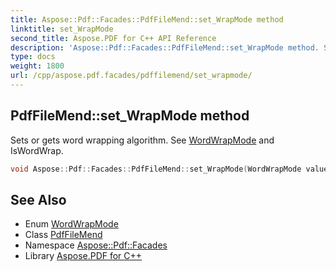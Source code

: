 ```yaml
---
title: Aspose::Pdf::Facades::PdfFileMend::set_WrapMode method
linktitle: set_WrapMode
second_title: Aspose.PDF for C++ API Reference
description: 'Aspose::Pdf::Facades::PdfFileMend::set_WrapMode method. Sets or gets word wrapping algorithm. See WordWrapMode and IsWordWrap in C++.'
type: docs
weight: 1800
url: /cpp/aspose.pdf.facades/pdffilemend/set_wrapmode/
---
```

## PdfFileMend::set_WrapMode method


Sets or gets word wrapping algorithm. See [WordWrapMode](../../wordwrapmode/) and IsWordWrap.

```cpp
void Aspose::Pdf::Facades::PdfFileMend::set_WrapMode(WordWrapMode value)
```

## See Also

* Enum [WordWrapMode](../../wordwrapmode/)
* Class [PdfFileMend](../)
* Namespace [Aspose::Pdf::Facades](../../)
* Library [Aspose.PDF for C++](../../../)
